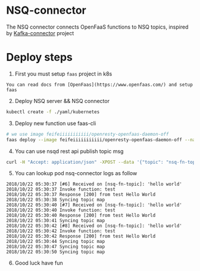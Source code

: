 # NSQ-connector
The NSQ connector connects OpenFaaS functions to NSQ topics, inspired by [Kafka-connector](https://github.com/openfaas-incubator/kafka-connector) project

# Deploy steps

1. First you must setup `faas` project in k8s

```
You can read docs from [OpenFaas](https://www.openfaas.com/) and setup faas
```

2. Deploy NSQ server && NSQ connector

```bash
kubectl create -f ./yaml/kubernetes
```

3. Deploy new function use faas-cli

```bash
# we use image feifeiiiiiiiiiii/openresty-openfaas-daemon-off
faas deploy --image feifeiiiiiiiiiii/openresty-openfaas-daemon-off --name=test-fn --annotation topic="nsq-fn-topic"
```

4. You can use nsqd rest api publish topic msg

``` bash
curl -H "Accept: application/json" -XPOST --data '{"topic": "nsq-fn-topic","value": "hello world"}' http://127.0.0.1:30151/pub?topic=faas-request
```

5. You can lookup pod nsq-connector logs as follow
```
2018/10/22 05:30:37 [#6] Received on [nsq-fn-topic]: 'hello world'
2018/10/22 05:30:37 Invoke function: test
2018/10/22 05:30:37 Response [200] from test Hello World
2018/10/22 05:30:38 Syncing topic map
2018/10/22 05:30:40 [#7] Received on [nsq-fn-topic]: 'hello world'
2018/10/22 05:30:40 Invoke function: test
2018/10/22 05:30:40 Response [200] from test Hello World
2018/10/22 05:30:41 Syncing topic map
2018/10/22 05:30:42 [#8] Received on [nsq-fn-topic]: 'hello world'
2018/10/22 05:30:42 Invoke function: test
2018/10/22 05:30:42 Response [200] from test Hello World
2018/10/22 05:30:44 Syncing topic map
2018/10/22 05:30:47 Syncing topic map
2018/10/22 05:30:50 Syncing topic map
```

6. Good luck have fun
